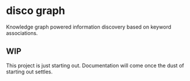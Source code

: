 # disco graph
Knowledge graph powered information discovery based on keyword associations.

## WIP
This project is just starting out. Documentation will come once the dust of starting out settles.
